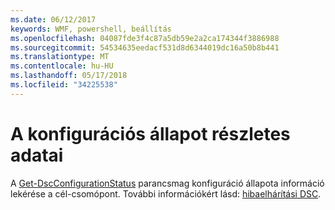 ```yaml
---
ms.date: 06/12/2017
keywords: WMF, powershell, beállítás
ms.openlocfilehash: 04087fde3f4c87a5db59e2a2ca174344f3886988
ms.sourcegitcommit: 54534635eedacf531d8d6344019dc16a50b8b441
ms.translationtype: MT
ms.contentlocale: hu-HU
ms.lasthandoff: 05/17/2018
ms.locfileid: "34225538"
---
```

# <a name="details-about-configuration-status"></a>A konfigurációs állapot részletes adatai

A [Get-DscConfigurationStatus](https://technet.microsoft.com/library/mt517868.aspx) parancsmag konfiguráció állapota információ lekérése a cél-csomópont.
További információkért lásd: [hibaelhárítási DSC](https://msdn.microsoft.com/powershell/dsc/troubleshooting).
